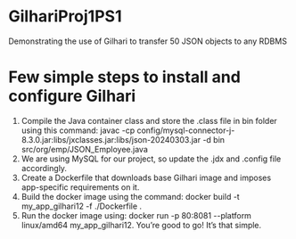 # GilhariProj1PS1
Demonstrating the use of Gilhari to transfer 50 JSON objects to any RDBMS 
# Few simple steps to install and configure Gilhari
1. Compile the Java container class and store the .class file in bin folder using this command: javac -cp config/mysql-connector-j-8.3.0.jar:libs/jxclasses.jar:libs/json-20240303.jar -d bin src/org/emp/JSON_Employee.java
2. We are using MySQL for our project, so update the .jdx and .config file accordingly.
3. Create a Dockerfile that downloads base Gilhari image and imposes app-specific requirements on it.
4. Build the docker image using the command: docker build -t my_app_gilhari12 -f ./Dockerfile .      
5. Run the docker image using: docker run -p 80:8081 --platform linux/amd64 my_app_gilhari12.
You’re good to go! It’s that simple.
